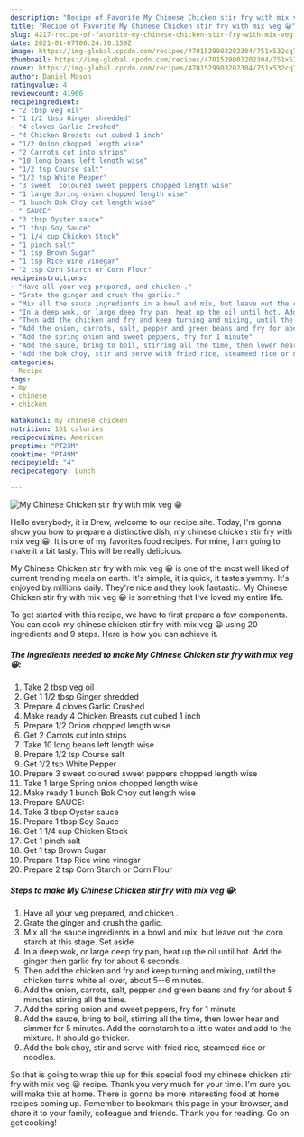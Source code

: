 ```yaml
---
description: "Recipe of Favorite My Chinese Chicken stir fry with mix veg 😀"
title: "Recipe of Favorite My Chinese Chicken stir fry with mix veg 😀"
slug: 4217-recipe-of-favorite-my-chinese-chicken-stir-fry-with-mix-veg
date: 2021-01-07T06:24:10.159Z
image: https://img-global.cpcdn.com/recipes/4701529903202304/751x532cq70/my-chinese-chicken-stir-fry-with-mix-veg-😀-recipe-main-photo.jpg
thumbnail: https://img-global.cpcdn.com/recipes/4701529903202304/751x532cq70/my-chinese-chicken-stir-fry-with-mix-veg-😀-recipe-main-photo.jpg
cover: https://img-global.cpcdn.com/recipes/4701529903202304/751x532cq70/my-chinese-chicken-stir-fry-with-mix-veg-😀-recipe-main-photo.jpg
author: Daniel Mason
ratingvalue: 4
reviewcount: 41966
recipeingredient:
- "2 tbsp veg oil"
- "1 1/2 tbsp Ginger shredded"
- "4 cloves Garlic Crushed"
- "4 Chicken Breasts cut cubed 1 inch"
- "1/2 Onion chopped length wise"
- "2 Carrots cut into strips"
- "10 long beans left length wise"
- "1/2 tsp Course salt"
- "1/2 tsp White Pepper"
- "3 sweet  coloured sweet peppers chopped length wise"
- "1 large Spring onion chopped length wise"
- "1 bunch Bok Choy cut length wise"
- " SAUCE"
- "3 tbsp Oyster sauce"
- "1 tbsp Soy Sauce"
- "1 1/4 cup Chicken Stock"
- "1 pinch salt"
- "1 tsp Brown Sugar"
- "1 tsp Rice wine vinegar"
- "2 tsp Corn Starch or Corn Flour"
recipeinstructions:
- "Have all your veg prepared, and chicken ."
- "Grate the ginger and crush the garlic."
- "Mix all the sauce ingredients in a bowl and mix, but leave out the corn starch at this stage. Set aside"
- "In a deep wok, or large deep fry pan, heat up the oil until hot. Add the ginger then garlic fry for about 6 seconds."
- "Then add the chicken and fry and keep turning and mixing, until the chicken turns white all over, about 5--6 minutes."
- "Add the onion, carrots, salt, pepper and green beans and fry for about 5 minutes stirring all the time."
- "Add the spring onion and sweet peppers, fry for 1 minute"
- "Add the sauce, bring to boil, stirring all the time, then lower hear and simmer for 5 minutes. Add the cornstarch to a little water and add to the mixture. It should go thicker."
- "Add the bok choy, stir and serve with fried rice, steameed rice or noodles."
categories:
- Recipe
tags:
- my
- chinese
- chicken

katakunci: my chinese chicken 
nutrition: 161 calories
recipecuisine: American
preptime: "PT23M"
cooktime: "PT49M"
recipeyield: "4"
recipecategory: Lunch

---
```



![My Chinese Chicken stir fry with mix veg 😀](https://img-global.cpcdn.com/recipes/4701529903202304/751x532cq70/my-chinese-chicken-stir-fry-with-mix-veg-😀-recipe-main-photo.jpg)

Hello everybody, it is Drew, welcome to our recipe site. Today, I'm gonna show you how to prepare a distinctive dish, my chinese chicken stir fry with mix veg 😀. It is one of my favorites food recipes. For mine, I am going to make it a bit tasty. This will be really delicious.



My Chinese Chicken stir fry with mix veg 😀 is one of the most well liked of current trending meals on earth. It's simple, it is quick, it tastes yummy. It's enjoyed by millions daily. They're nice and they look fantastic. My Chinese Chicken stir fry with mix veg 😀 is something that I've loved my entire life.


To get started with this recipe, we have to first prepare a few components. You can cook my chinese chicken stir fry with mix veg 😀 using 20 ingredients and 9 steps. Here is how you can achieve it.

<!--inarticleads1-->

##### The ingredients needed to make My Chinese Chicken stir fry with mix veg 😀:

1. Take 2 tbsp veg oil
1. Get 1 1/2 tbsp Ginger shredded
1. Prepare 4 cloves Garlic Crushed
1. Make ready 4 Chicken Breasts cut cubed 1 inch
1. Prepare 1/2 Onion chopped length wise
1. Get 2 Carrots cut into strips
1. Take 10 long beans left length wise
1. Prepare 1/2 tsp Course salt
1. Get 1/2 tsp White Pepper
1. Prepare 3 sweet  coloured sweet peppers chopped length wise
1. Take 1 large Spring onion chopped length wise
1. Make ready 1 bunch Bok Choy cut length wise
1. Prepare  SAUCE:
1. Take 3 tbsp Oyster sauce
1. Prepare 1 tbsp Soy Sauce
1. Get 1 1/4 cup Chicken Stock
1. Get 1 pinch salt
1. Get 1 tsp Brown Sugar
1. Prepare 1 tsp Rice wine vinegar
1. Prepare 2 tsp Corn Starch or Corn Flour




<!--inarticleads2-->

##### Steps to make My Chinese Chicken stir fry with mix veg 😀:

1. Have all your veg prepared, and chicken .
1. Grate the ginger and crush the garlic.
1. Mix all the sauce ingredients in a bowl and mix, but leave out the corn starch at this stage. Set aside
1. In a deep wok, or large deep fry pan, heat up the oil until hot. Add the ginger then garlic fry for about 6 seconds.
1. Then add the chicken and fry and keep turning and mixing, until the chicken turns white all over, about 5--6 minutes.
1. Add the onion, carrots, salt, pepper and green beans and fry for about 5 minutes stirring all the time.
1. Add the spring onion and sweet peppers, fry for 1 minute
1. Add the sauce, bring to boil, stirring all the time, then lower hear and simmer for 5 minutes. Add the cornstarch to a little water and add to the mixture. It should go thicker.
1. Add the bok choy, stir and serve with fried rice, steameed rice or noodles.




So that is going to wrap this up for this special food my chinese chicken stir fry with mix veg 😀 recipe. Thank you very much for your time. I'm sure you will make this at home. There is gonna be more interesting food at home recipes coming up. Remember to bookmark this page in your browser, and share it to your family, colleague and friends. Thank you for reading. Go on get cooking!
